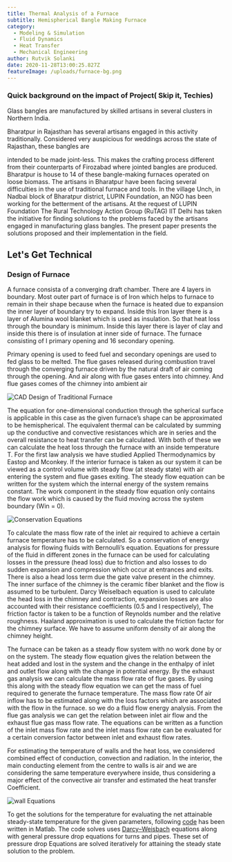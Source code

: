 ```yaml
---
title: Thermal Analysis of a Furnace
subtitle: Hemispherical Bangle Making Furnace
category:
  - Modeling & Simulation
  - Fluid Dynamics
  - Heat Transfer
  - Mechanical Engineering
author: Rutvik Solanki
date: 2020-11-28T13:00:25.827Z
featureImage: /uploads/furnace-bg.png
---
```

### Quick background on the impact of Project( Skip it, Techies)

Glass bangles are manufactured by skilled artisans in several clusters in Northern India.

Bharatpur in Rajasthan has several artisans engaged in this activity traditionally. Considered very auspicious for weddings across the state of Rajasthan, these bangles are

intended to be made joint-less. This makes the crafting process different from their
counterparts of Firozabad where jointed bangles are produced. Bharatpur is house to 14
of these bangle-making furnaces operated on loose biomass. The artisans in Bharatpur
have been facing several difficulties in the use of traditional furnace and tools. In the
village Unch, in Nadbai block of Bharatpur district, LUPIN Foundation, an NGO has
been working for the betterment of the artisans. At the request of LUPIN Foundation
The Rural Technology Action Group (RuTAG) IIT Delhi has taken the initiative for
finding solutions to the problems faced by the artisans engaged in manufacturing glass
bangles. The present paper presents the solutions proposed and their implementation in
the field.

## Let's Get Technical

### Design of Furnace

A furnace consista of a converging draft chamber. There are 4 layers in boundary. Most outer part of furnace is of Iron which helps to furnace to remain in their shape because when the furnace is heated due to expansion the inner layer of boundary try to expand. Inside this Iron layer there is a layer of Alumina wool blanket which is used as insulation. So that heat loss through the boundary is minimum. Inside this layer there is layer of clay and inside this there is of insulation at inner side of furnace. The furnace consisting of I primary opening and 16 secondary opening.


Primary opening is used to feed fuel and secondary openings are used to fed glass to be
melted. The flue gases released during combustion travel through the converging furnace
driven by the natural draft of air coming through the opening. And air along with flue gases
enters into chimney. And flue gases comes of the chimney into ambient air

![CAD Design of Traditional Furnace](/uploads/furnace-intro.png "Traditional Furnace Design")

The equation for one-dimensional conduction through the spherical surface is applicable in this case as the given furnace’s shape can be approximated to be hemispherical. The equivalent thermal can be calculated by summing up the conductive and convective resistances which are in series and the overall resistance to heat transfer can be calculated. With both of these we can calculate the heat loss through the furnace with an inside temperature T. For the first law analysis we have studied Applied Thermodynamics by Eastop and Mconkey. If the interior furnace is taken as our system it can be viewed as a control volume with steady flow (at steady state) with air entering the system and flue gases exiting. The steady flow equation can be written for the system which the internal energy of the system remains constant. The work component in the steady flow equation only contains the flow work which is caused by the fluid moving across the system boundary (Win = 0).

![Conservation Equations](/uploads/eq1.png "Conservation Equations")

To calculate the mass flow rate of the inlet air required to achieve a certain furnace temperature has to be calculated. So a conservation of energy analysis for flowing fluids with Bernoulli’s equation. Equations for pressure of the fluid in different zones in the furnace can be used for calculating losses in the pressure (head loss) due to friction and also losses to do sudden expansion and compression which occur at entrances and exits. There is also a head loss term due the gate valve present in the chimney. The inner surface of the chimney is the ceramic fiber blanket and the flow is assumed to be turbulent. Darcy Weiselbach equation is used to calculate the head loss in the chimney and contraction, expansion losses are also accounted with their resistance coefficients (0.5 and I respectively), The friction factor is taken to be a function of Reynolds number and the relative roughness. Haaland approximation is used to calculate the friction factor for the chimney surface. We have to assume uniform density of air along the chimney height.

The furnace can be taken as a steady flow system with no work done by
or on the system. The steady flow equation gives the relation between the heat added and lost
in the system and the change in the enthalpy of inlet and outlet flow along with the change
in potential energy. By the exhaust gas analysis we can calculate the mass flow rate of flue
gases. By using this along with the steady flow equation we can get the mass of fuel required to
generate the furnace temperature. The mass flow rate Of air inflow has to be estimated along
with the loss factors which are associated with the flow in the furnace. so we do a fluid flow
energy analysis. From the flue gas analysis we can get the relation between inlet air flow and
the exhaust flue gas mass flow rate. The equations can be written as a function of the inlet
mass flow rate and the inlet mass flow rate can be evaluated for a certain conversion factor
between inlet and exhaust flow rates.

For estimating the temperature of walls and the heat loss, we considered combined effect
of conduction, convection and radiation. In the interior, the main conducting element from
the centre to walls is air and we are considering the same temperature everywhere inside,
thus considering a major effect of the convective air transfer and estimated the heat transfer
Coefficient.

![wall Equations](/uploads/wall_equations.png "Wall Equations")

To get the solutions for the temperature for evaluating the net attainable steady-state temperature for the given parameters, following [code](https://drive.google.com/file/d/1pGtLCVNLzW5pb_cD0pGyGzb1tb_PEWwN/view?usp=sharing) has been written in Matlab. The code solves uses [Darcy–Weisbach](<https://en.wikipedia.org/wiki/Darcy%E2%80%93Weisbach_equation#:~:text=Pressure%2Dloss%20form,-In%20a%20cylindrical&text=%2C%20the%20mean%20flow,also%20called%20flow%20coefficient%20%CE%BB).&text=%CE%BC%20is%20the%20dynamic%20viscosity,kg%2F(m%C2%B7s))%3B>) equations along with general pressure drop equations for turns and pipes. These set of pressure drop Equations are solved iteratively for attaining the steady state solution to the problem.